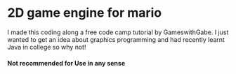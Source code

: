# 2D game engine for mario
I made this coding along a free code camp tutorial by GameswithGabe. I just wanted to get an idea about graphics programming and had recently learnt Java in college so why not!

#### Not recommended for Use in any sense
